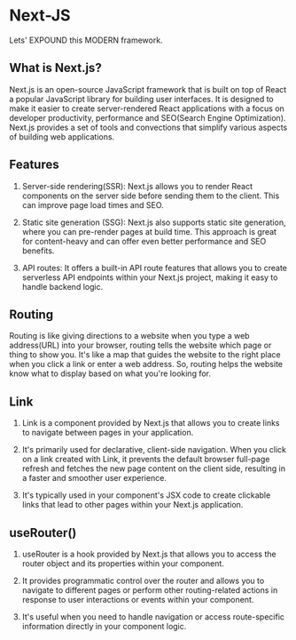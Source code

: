 # Next-JS
Lets' EXPOUND this MODERN framework.

## What is Next.js?
Next.js is an open-source JavaScript framework that is built on top of React a popular JavaScript library for building user interfaces.
It is designed to make it easier to create server-rendered React applications with a focus on developer productivity, performance and SEO(Search Engine Optimization). Next.js provides a set of tools and convections that simplify various aspects of building web applications.

## Features
1. Server-side rendering(SSR): Next.js allows you to render React components on the server side before sending them to the client. This can improve page load times and SEO.

2. Static site generation (SSG): Next.js also supports static site generation, where you can pre-render pages at build time. This approach is great for content-heavy and can offer even better performance and SEO benefits.

3. API routes: It offers a built-in API route features that allows you to create serverless API endpoints within your Next.js project, making it easy to handle backend logic.

## Routing
Routing is like giving directions to a website when you type a web address(URL) into your browser, routing tells the website which page or thing to show you. It's like a map that guides the website to the right place when you click a link or enter a web address. So, routing helps the website know what to display based on what you're looking for.

## Link
1. Link is a component provided by Next.js that allows you to create links to navigate between pages in your application.

2. It's primarily used for declarative, client-side navigation. When you click on a link created with Link, it prevents the default browser full-page refresh and fetches the new page content on the client side, resulting in a faster and smoother user experience.

3. It's typically used in your component's JSX code to create clickable links that lead to other pages within your Next.js application.

## useRouter()
1. useRouter is a hook provided by Next.js that allows you to access the router object and its properties within your component.

2. It provides programmatic control over the router and allows you to navigate to different pages or perform other routing-related actions in response to user interactions or events within your component.

3. It's useful when you need to handle navigation or access route-specific information directly in your component logic.